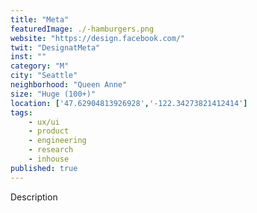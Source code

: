 ```yaml
---
title: "Meta"
featuredImage: ./-hamburgers.png
website: "https://design.facebook.com/"
twit: "DesignatMeta"
inst: ""
category: "M"
city: "Seattle"
neighborhood: "Queen Anne"
size: "Huge (100+)"
location: ['47.62904813926928','-122.34273821412414']
tags:
    - ux/ui
    - product
    - engineering
    - research
    - inhouse
published: true
---
```


Description
